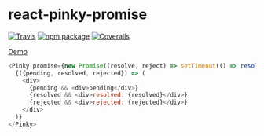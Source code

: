 # react-pinky-promise

[![Travis][build-badge]][build]
[![npm package][npm-badge]][npm]
[![Coveralls][coveralls-badge]][coveralls]

[Demo](http://react-pinky-promise.surge.sh/)

```js
<Pinky promise={new Promise((resolve, reject) => setTimeout(() => resolve('Yay after 3s'), 3000))}>
  {({pending, resolved, rejected}) => (
    <div>
      {pending && <div>pending</div>}
      {resolved && <div>resolved: {resolved}</div>}
      {rejected && <div>rejected: {rejected}</div>}
    </div>
  )}
</Pinky>
```

[build-badge]: https://img.shields.io/travis/user/repo/master.png?style=flat-square
[build]: https://travis-ci.org/user/repo

[npm-badge]: https://img.shields.io/npm/v/npm-package.png?style=flat-square
[npm]: https://www.npmjs.org/package/npm-package

[coveralls-badge]: https://img.shields.io/coveralls/user/repo/master.png?style=flat-square
[coveralls]: https://coveralls.io/github/user/repo
